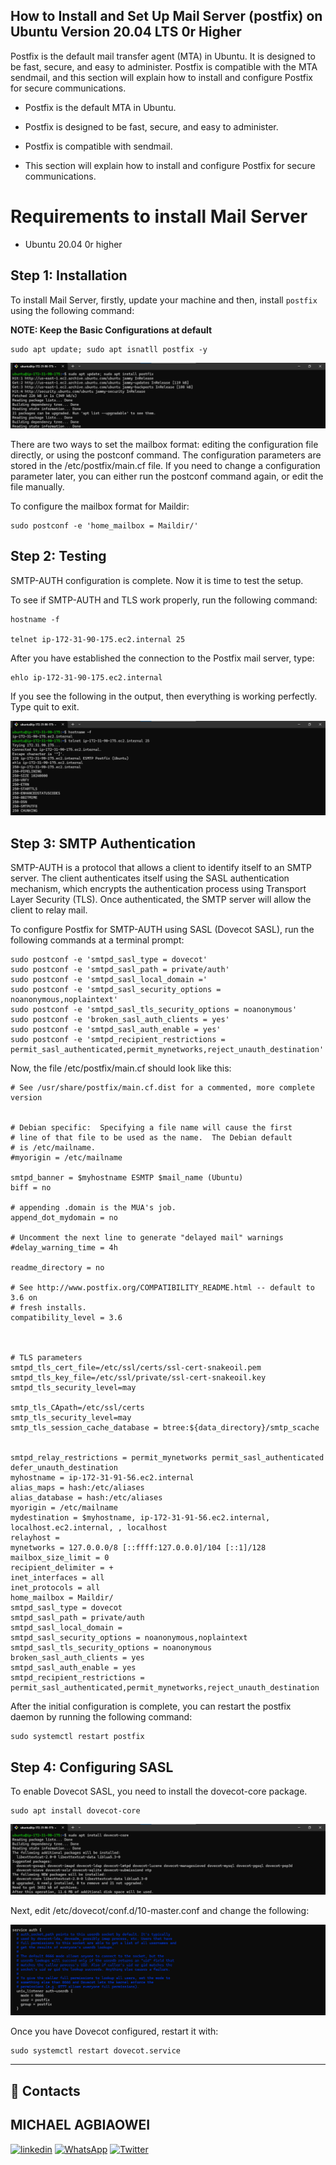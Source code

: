 
## **How to Install and Set Up Mail Server (postfix) on Ubuntu Version 20.04 LTS 0r Higher**

Postfix is the default mail transfer agent (MTA) in Ubuntu. It is designed to be fast, secure, and easy to administer. Postfix is compatible with the MTA sendmail, and this section will explain how to install and configure Postfix for secure communications.

- Postfix is the default MTA in Ubuntu.

- Postfix is designed to be fast, secure, and easy to administer.
- Postfix is compatible with sendmail.
- This section will explain how to install and configure Postfix for secure communications.

# **Requirements to install Mail Server**

- Ubuntu 20.04 0r higher

## **Step 1: Installation**

To install Mail Server, firstly, update your machine and then, install `postfix` using the following command:

**NOTE: Keep the Basic Configurations at default**

    sudo apt update; sudo apt isnatll postfix -y

![](./assets/1.png)

There are two ways to set the mailbox format: editing the configuration file directly, or using the postconf command. The configuration parameters are stored in the /etc/postfix/main.cf file. If you need to change a configuration parameter later, you can either run the postconf command again, or edit the file manually.

To configure the mailbox format for Maildir:

    sudo postconf -e 'home_mailbox = Maildir/'

## **Step 2: Testing**
SMTP-AUTH configuration is complete. Now it is time to test the setup.

To see if SMTP-AUTH and TLS work properly, run the following command:

    hostname -f

    telnet ip-172-31-90-175.ec2.internal 25

After you have established the connection to the Postfix mail server, type:

    ehlo ip-172-31-90-175.ec2.internal

If you see the following in the output, then everything is working perfectly. Type quit to exit.

![](./assets/Screenshot%202023-05-26%20025629.png)


## **Step 3: SMTP Authentication**
SMTP-AUTH is a protocol that allows a client to identify itself to an SMTP server. The client authenticates itself using the SASL authentication mechanism, which encrypts the authentication process using Transport Layer Security (TLS). Once authenticated, the SMTP server will allow the client to relay mail.

To configure Postfix for SMTP-AUTH using SASL (Dovecot SASL), run the following commands at a terminal prompt:

    sudo postconf -e 'smtpd_sasl_type = dovecot'
    sudo postconf -e 'smtpd_sasl_path = private/auth'
    sudo postconf -e 'smtpd_sasl_local_domain ='
    sudo postconf -e 'smtpd_sasl_security_options = noanonymous,noplaintext'
    sudo postconf -e 'smtpd_sasl_tls_security_options = noanonymous'
    sudo postconf -e 'broken_sasl_auth_clients = yes'
    sudo postconf -e 'smtpd_sasl_auth_enable = yes'
    sudo postconf -e 'smtpd_recipient_restrictions = permit_sasl_authenticated,permit_mynetworks,reject_unauth_destination'

Now, the file /etc/postfix/main.cf should look like this:

    # See /usr/share/postfix/main.cf.dist for a commented, more complete version


    # Debian specific:  Specifying a file name will cause the first
    # line of that file to be used as the name.  The Debian default
    # is /etc/mailname.
    #myorigin = /etc/mailname

    smtpd_banner = $myhostname ESMTP $mail_name (Ubuntu)
    biff = no

    # appending .domain is the MUA's job.
    append_dot_mydomain = no

    # Uncomment the next line to generate "delayed mail" warnings
    #delay_warning_time = 4h

    readme_directory = no

    # See http://www.postfix.org/COMPATIBILITY_README.html -- default to 3.6 on
    # fresh installs.
    compatibility_level = 3.6



    # TLS parameters
    smtpd_tls_cert_file=/etc/ssl/certs/ssl-cert-snakeoil.pem
    smtpd_tls_key_file=/etc/ssl/private/ssl-cert-snakeoil.key
    smtpd_tls_security_level=may

    smtp_tls_CApath=/etc/ssl/certs
    smtp_tls_security_level=may
    smtp_tls_session_cache_database = btree:${data_directory}/smtp_scache


    smtpd_relay_restrictions = permit_mynetworks permit_sasl_authenticated defer_unauth_destination
    myhostname = ip-172-31-91-56.ec2.internal
    alias_maps = hash:/etc/aliases
    alias_database = hash:/etc/aliases
    myorigin = /etc/mailname
    mydestination = $myhostname, ip-172-31-91-56.ec2.internal, localhost.ec2.internal, , localhost
    relayhost =
    mynetworks = 127.0.0.0/8 [::ffff:127.0.0.0]/104 [::1]/128
    mailbox_size_limit = 0
    recipient_delimiter = +
    inet_interfaces = all
    inet_protocols = all
    home_mailbox = Maildir/
    smtpd_sasl_type = dovecot
    smtpd_sasl_path = private/auth
    smtpd_sasl_local_domain =
    smtpd_sasl_security_options = noanonymous,noplaintext
    smtpd_sasl_tls_security_options = noanonymous
    broken_sasl_auth_clients = yes
    smtpd_sasl_auth_enable = yes
    smtpd_recipient_restrictions = permit_sasl_authenticated,permit_mynetworks,reject_unauth_destination

After the initial configuration is complete, you can restart the postfix daemon by running the following command:

    sudo systemctl restart postfix

## **Step 4: Configuring SASL** ##

To enable Dovecot SASL, you need to install the dovecot-core package.

    sudo apt install dovecot-core

![](./assets/11.png)

Next, edit /etc/dovecot/conf.d/10-master.conf and change the following:

![](./assets/12.png)

Once you have Dovecot configured, restart it with:

    sudo systemctl restart dovecot.service

---

## 🔗 Contacts

## MICHAEL AGBIAOWEI

[![linkedin](https://img.shields.io/badge/linkedin-0A66C2?style=for-the-badge&logo=linkedin&logoColor=white)](https://www.linkedin.com/in/maiempire/)
[![WhatsApp](https://img.shields.io/badge/WhatsApp-25D366?style=for-the-badge&logo=whatsapp&logoColor=white)](https://wa.me/2348089440108)
[![Twitter](https://img.shields.io/badge/Twitter-1DA1F2?style=for-the-badge&logo=Twitter&logoColor=white)](https://twitter.com/michaelagbiaow2)